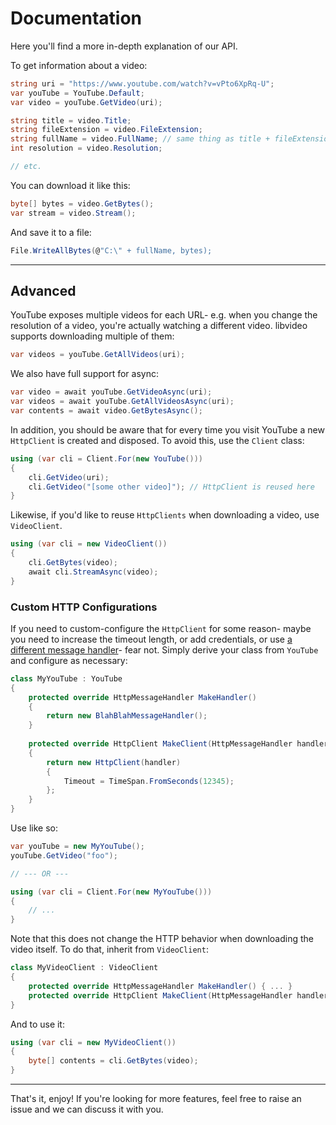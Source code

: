 # Documentation

Here you'll find a more in-depth explanation of our API.

To get information about a video:

```csharp
string uri = "https://www.youtube.com/watch?v=vPto6XpRq-U";
var youTube = YouTube.Default;
var video = youTube.GetVideo(uri);

string title = video.Title;
string fileExtension = video.FileExtension;
string fullName = video.FullName; // same thing as title + fileExtension
int resolution = video.Resolution;

// etc.
```

You can download it like this:

```csharp
byte[] bytes = video.GetBytes();
var stream = video.Stream();
```

And save it to a file:

```csharp
File.WriteAllBytes(@"C:\" + fullName, bytes);
```

---

## Advanced

YouTube exposes multiple videos for each URL- e.g. when you change the resolution of a video, you're actually watching a different video. libvideo supports downloading multiple of them:

```csharp
var videos = youTube.GetAllVideos(uri);
```

We also have full support for async:

```csharp
var video = await youTube.GetVideoAsync(uri);
var videos = await youTube.GetAllVideosAsync(uri);
var contents = await video.GetBytesAsync();
```

In addition, you should be aware that for every time you visit YouTube a new `HttpClient` is created and disposed. To avoid this, use the `Client` class:

```csharp
using (var cli = Client.For(new YouTube()))
{
    cli.GetVideo(uri);
    cli.GetVideo("[some other video]"); // HttpClient is reused here
}
```

Likewise, if you'd like to reuse `HttpClients` when downloading a video, use `VideoClient`.

```csharp
using (var cli = new VideoClient())
{
    cli.GetBytes(video);
    await cli.StreamAsync(video);
}
```

### Custom HTTP Configurations

If you need to custom-configure the `HttpClient` for some reason- maybe you need to increase the timeout length, or add credentials, or use [a different message handler](https://github.com/paulcbetts/ModernHttpClient)- fear not. Simply derive your class from `YouTube` and configure as necessary:

```csharp
class MyYouTube : YouTube
{
    protected override HttpMessageHandler MakeHandler()
    {
        return new BlahBlahMessageHandler();
    }
    
    protected override HttpClient MakeClient(HttpMessageHandler handler)
    {
        return new HttpClient(handler)
        {
            Timeout = TimeSpan.FromSeconds(12345);
        };
    }
}
```

Use like so:

```csharp
var youTube = new MyYouTube();
youTube.GetVideo("foo");

// --- OR ---

using (var cli = Client.For(new MyYouTube()))
{
    // ...
}
```

Note that this does not change the HTTP behavior when downloading the video itself. To do that, inherit from `VideoClient`:

```csharp
class MyVideoClient : VideoClient
{
    protected override HttpMessageHandler MakeHandler() { ... }
    protected override HttpClient MakeClient(HttpMessageHandler handler) { ... }
}
```

And to use it:

```csharp
using (var cli = new MyVideoClient())
{
    byte[] contents = cli.GetBytes(video);
}
```

---

That's it, enjoy! If you're looking for more features, feel free to raise an issue and we can discuss it with you.
